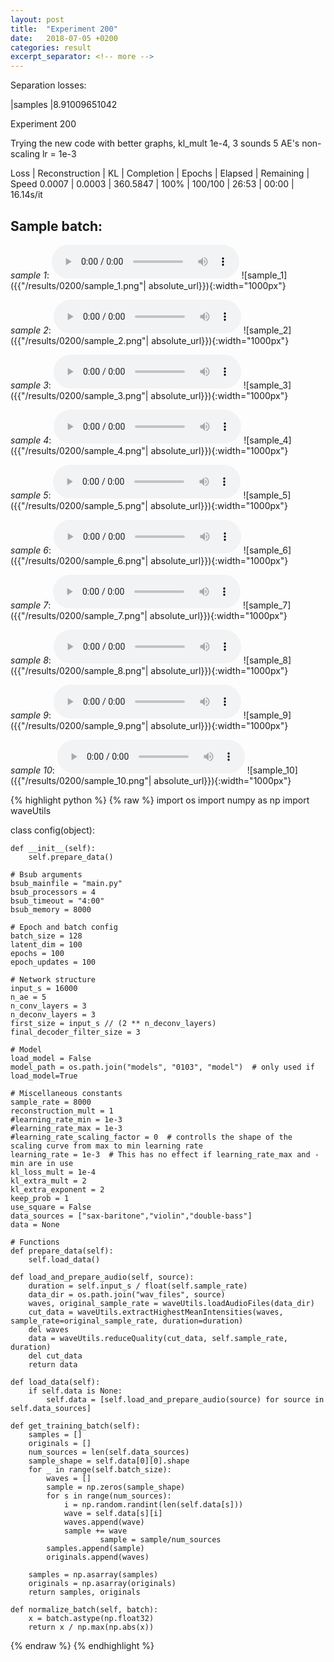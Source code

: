 ```yaml
---
layout: post
title:  "Experiment 200"
date:   2018-07-05 +0200
categories: result
excerpt_separator: <!-- more -->
---
```

Separation losses:

|samples
|8.91009651042<!-- more -->

Experiment 200

Trying the new code with better graphs, kl_mult 1e-4, 3 sounds 5 AE's non-scaling lr = 1e-3

Loss | Reconstruction | KL | Completion | Epochs | Elapsed | Remaining | Speed
0.0007 | 0.0003 | 360.5847 | 100% | 100/100 | 26:53 | 00:00 | 16.14s/it

## **Sample batch**:
_sample 1_:
<audio src="/ResultsOverview/results/0200/sample_1.wav" controls preload></audio>
![sample_1]({{"/results/0200/sample_1.png"| absolute_url}}){:width="1000px"}

_sample 2_:
<audio src="/ResultsOverview/results/0200/sample_2.wav" controls preload></audio>
![sample_2]({{"/results/0200/sample_2.png"| absolute_url}}){:width="1000px"}

_sample 3_:
<audio src="/ResultsOverview/results/0200/sample_3.wav" controls preload></audio>
![sample_3]({{"/results/0200/sample_3.png"| absolute_url}}){:width="1000px"}

_sample 4_:
<audio src="/ResultsOverview/results/0200/sample_4.wav" controls preload></audio>
![sample_4]({{"/results/0200/sample_4.png"| absolute_url}}){:width="1000px"}

_sample 5_:
<audio src="/ResultsOverview/results/0200/sample_5.wav" controls preload></audio>
![sample_5]({{"/results/0200/sample_5.png"| absolute_url}}){:width="1000px"}

_sample 6_:
<audio src="/ResultsOverview/results/0200/sample_6.wav" controls preload></audio>
![sample_6]({{"/results/0200/sample_6.png"| absolute_url}}){:width="1000px"}

_sample 7_:
<audio src="/ResultsOverview/results/0200/sample_7.wav" controls preload></audio>
![sample_7]({{"/results/0200/sample_7.png"| absolute_url}}){:width="1000px"}

_sample 8_:
<audio src="/ResultsOverview/results/0200/sample_8.wav" controls preload></audio>
![sample_8]({{"/results/0200/sample_8.png"| absolute_url}}){:width="1000px"}

_sample 9_:
<audio src="/ResultsOverview/results/0200/sample_9.wav" controls preload></audio>
![sample_9]({{"/results/0200/sample_9.png"| absolute_url}}){:width="1000px"}

_sample 10_:
<audio src="/ResultsOverview/results/0200/sample_10.wav" controls preload></audio>
![sample_10]({{"/results/0200/sample_10.png"| absolute_url}}){:width="1000px"}


{% highlight python %}
{% raw %}
import os
import numpy as np
import waveUtils


class config(object):

	def __init__(self):
		self.prepare_data()

	# Bsub arguments
	bsub_mainfile = "main.py"
	bsub_processors = 4
	bsub_timeout = "4:00"
	bsub_memory = 8000

	# Epoch and batch config
	batch_size = 128
	latent_dim = 100
	epochs = 100
	epoch_updates = 100

	# Network structure
	input_s = 16000
	n_ae = 5
	n_conv_layers = 3
	n_deconv_layers = 3
	first_size = input_s // (2 ** n_deconv_layers)
	final_decoder_filter_size = 3

	# Model
	load_model = False
	model_path = os.path.join("models", "0103", "model")  # only used if load_model=True

	# Miscellaneous constants
	sample_rate = 8000
	reconstruction_mult = 1
	#learning_rate_min = 1e-3
	#learning_rate_max = 1e-3
	#learning_rate_scaling_factor = 0  # controlls the shape of the scaling curve from max to min learning rate
	learning_rate = 1e-3  # This has no effect if learning_rate_max and -min are in use
	kl_loss_mult = 1e-4
	kl_extra_mult = 2
	kl_extra_exponent = 2
	keep_prob = 1
	use_square = False
	data_sources = ["sax-baritone","violin","double-bass"]
	data = None

	# Functions
	def prepare_data(self):
		self.load_data()

	def load_and_prepare_audio(self, source):
		duration = self.input_s / float(self.sample_rate)
		data_dir = os.path.join("wav_files", source)
		waves, original_sample_rate = waveUtils.loadAudioFiles(data_dir)
		cut_data = waveUtils.extractHighestMeanIntensities(waves, sample_rate=original_sample_rate, duration=duration)
		del waves
		data = waveUtils.reduceQuality(cut_data, self.sample_rate, duration)
		del cut_data
		return data

	def load_data(self):
		if self.data is None:
			self.data = [self.load_and_prepare_audio(source) for source in self.data_sources]

	def get_training_batch(self):
		samples = []
		originals = []
		num_sources = len(self.data_sources)
		sample_shape = self.data[0][0].shape
		for _ in range(self.batch_size):
			waves = []
			sample = np.zeros(sample_shape)
			for s in range(num_sources):
				i = np.random.randint(len(self.data[s]))
				wave = self.data[s][i]
				waves.append(wave)
				sample += wave
                        sample = sample/num_sources
			samples.append(sample)
			originals.append(waves)

		samples = np.asarray(samples)
		originals = np.asarray(originals)
		return samples, originals

	def normalize_batch(self, batch):
		x = batch.astype(np.float32)
		return x / np.max(np.abs(x))


{% endraw %}
{% endhighlight %}
